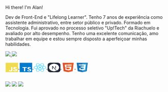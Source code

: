 Hi there! I'm Alan!

Dev de Front-End e "Lifelong Learner". Tenho 7 anos de experiência como assistente administrativo, entre setor público e privado. Formado em Tecnologia. Fui aprovado no processo seletivo "Up!Tech" da Riachuelo e avaliado por alto desempenho. Tenho uma excelente comunicação, amo trabalhar em equipe e estou sempre disposto a aperfeiçoar minhas habilidades.

 <div>
<a href="https://github.com/alanFMA">
<img height="180em" src="https://github-readme-stats.vercel.app/api/top-langs/?username=alanFMA&layout=compact&theme=react"/>
<img height="180em" src="https://github-readme-stats.vercel.app/api?username=alanFMA&show_icons=true&theme=react"/>
</div>
  
<div style="display: inline_block"><br>
  <img align="center" alt="Alan-Js" height="30" width="40" src="https://raw.githubusercontent.com/devicons/devicon/master/icons/javascript/javascript-plain.svg">
  <img align="center" alt="Alan-Ts" height="30" width="40" src="https://raw.githubusercontent.com/devicons/devicon/master/icons/typescript/typescript-plain.svg">
  <img align="center" alt="Alan-React" height="30" width="40" src="https://raw.githubusercontent.com/devicons/devicon/master/icons/react/react-original.svg">
  <img align="center" alt="Alan-Jest" height="30" width="40" src="https://github.com/tandpfun/skill-icons/blob/main/icons/NextJS-Dark.svg">
  <img align="center" alt="Alan-HTML" height="30" width="40" src="https://raw.githubusercontent.com/devicons/devicon/master/icons/html5/html5-original.svg">
  <img align="center" alt="Alan-CSS" height="30" width="40" src="https://raw.githubusercontent.com/devicons/devicon/master/icons/css3/css3-original.svg">
</div>
  
  ##

<div> 
  <a href="https://www.linkedin.com/in/alanfmonteiro" target="_blank"><img src="https://img.shields.io/badge/-LinkedIn-%230077B5?style=for-the-badge&logo=linkedin&logoColor=white" target="_blank"></a> 
  <a href="https://instagram.com/alanfmonteiro" target="_blank"><img src="https://img.shields.io/badge/-Instagram-%23E4405F?style=for-the-badge&logo=instagram&logoColor=white" target="_blank"></a>
  <a href = "mailto:alanmonteiro105@gmail.com"><img src="https://img.shields.io/badge/-Gmail-%23333?style=for-the-badge&logo=gmail&logoColor=white" target="_blank"></a>
</div>
